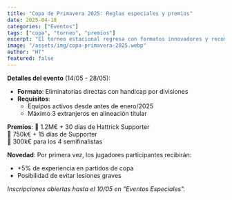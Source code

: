 ```yaml
---
title: "Copa de Primavera 2025: Reglas especiales y premios"
date: 2025-04-18
categories: ["Eventos"]
tags: ["copa", "torneo", "premios"]
excerpt: "El torneo estacional regresa con formatos innovadores y recompensas en metálico."
image: "/assets/img/copa-primavera-2025.webp"
author: "HT"
featured: false
---
```


**Detalles del evento** (14/05 - 28/05):

- **Formato**: Eliminatorias directas con handicap por divisiones
- **Requisitos**:
  - Equipos activos desde antes de enero/2025
  - Máximo 3 extranjeros en alineación titular

**Premios**:
🥇 1.2M€ + 30 días de Hattrick Supporter  
🥈 750k€ + 15 días de Supporter  
🥉 300k€ para los 4 semifinalistas

**Novedad**: Por primera vez, los jugadores participantes recibirán:

- +5% de experiencia en partidos de copa
- Posibilidad de evitar lesiones graves

_Inscripciones abiertas hasta el 10/05 en "Eventos Especiales"._
